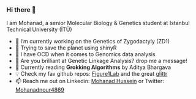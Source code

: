 ### Hi there 👋
I am Mohanad, a senior Molecular Biology & Genetics student at Istanbul Technical University (İTÜ)
- 🔭 I’m currently working on the Genetics of Zygodactyly (ZD1)
- 🌱 Trying to save the planet using shinyR
- 🤖 I have OCD when it comes to Genomics data analysis
- 🤔 Are you brilliant at Genetic Linkage Analysis? drop me a message!
- 📖 Currently reading **Grokking Algorithms** by Aditya Bhargava
- 💡 Check my fav github repos:  [Figure1Lab](https://github.com/deanslee/FigureOneLab.git) and the great [glittr](https://glittr.org/?per_page=25&sort_by=stargazers&sort_direction=desc)
- 📫 Reach me out on Linkedin: [Mohanad Hussein](https://www.linkedin.com/in/mohanad-hussein-06bb95185/) or Twitter: [Mohanadnour4869](https://twitter.com/Mohanadnour4869) 
<!--
**mohanadhussein/mohanadhussein** is a ✨ _special_ ✨ repository because its `README.md` (this file) appears on your GitHub profile.

Here are some ideas to get you started:

- 🔭 I’m currently working on ...
- 🌱 I’m currently learning ...
- 👯 I’m looking to collaborate on ...
- 🤔 I’m looking for help with ...
- 💬 Ask me about ...
- 📫 How to reach me: ...
- 😄 Pronouns: ...
- ⚡ Fun fact: ...
-->
